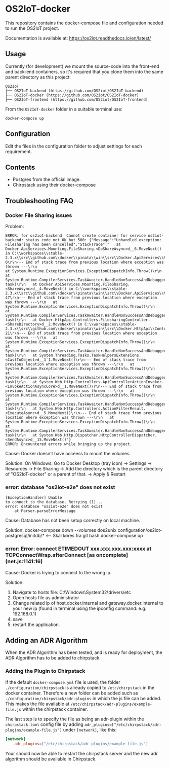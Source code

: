# OS2IoT-docker

This repository contains the docker-compose file and configuration needed to run the OS2IoT project.

Documentation is available at: https://os2iot.readthedocs.io/en/latest/

## Usage

Currently (for development) we mount the source-code into the front-end and back-end containers, so it's required that you clone them into the same parent directory as this project:

```
OS2IoT
├── OS2IoT-backend (https://github.com/OS2iot/OS2IoT-backend)
├── OS2IoT-docker (https://github.com/OS2iot/OS2IoT-docker)
├── OS2IoT-frontend (https://github.com/OS2iot/OS2IoT-frontend)
```

From the `OS2IoT-docker` folder in a suitable terminal use:

```
docker-compose up
```

## Configuration

Edit the files in the configuration folder to adjust settings for each requirement.

## Contents

- Postgres from the official image.
- Chirpstack using their docker-compose

## Troubleshooting FAQ

### Docker File Sharing issues

Problem:

```
ERROR: for os2iot-backend  Cannot create container for service os2iot-backend: status code not OK but 500: {"Message":"Unhandled exception: Filesharing has been cancelled","StackTrace":"   at Docker.ApiServices.Mounting.FileSharing.<DoShareAsync>d__6.MoveNext() in C:\\workspaces\\stable-2.3.x\\src\\github.com\\docker\\pinata\\win\\src\\Docker.ApiServices\\Mounting\\FileSharing.cs:line 0\r\n--- End of stack trace from previous location where exception was thrown ---\r\n
at System.Runtime.ExceptionServices.ExceptionDispatchInfo.Throw()\r\n   at System.Runtime.CompilerServices.TaskAwaiter.HandleNonSuccessAndDebuggerNotification(Task task)\r\n   at Docker.ApiServices.Mounting.FileSharing.<ShareAsync>d__4.MoveNext() in C:\\workspaces\\stable-2.3.x\\src\\github.com\\docker\\pinata\\win\\src\\Docker.ApiServices\\Mounting\\FileSharing.cs:line 47\r\n--- End of stack trace from previous location where exception was thrown ---\r\n   at System.Runtime.ExceptionServices.ExceptionDispatchInfo.Throw()\r\n   at System.Runtime.CompilerServices.TaskAwaiter.HandleNonSuccessAndDebuggerNotification(Task task)\r\n   at Docker.HttpApi.Controllers.FilesharingController.<ShareDirectory>d__2.MoveNext() in C:\\workspaces\\stable-2.3.x\\src\\github.com\\docker\\pinata\\win\\src\\Docker.HttpApi\\Controllers\\FilesharingController.cs:line 21\r\n--- End of stack trace from previous location where exception was thrown ---\r\n   at System.Runtime.ExceptionServices.ExceptionDispatchInfo.Throw()\r\n   at System.Runtime.CompilerServices.TaskAwaiter.HandleNonSuccessAndDebuggerNotification(Task task)\r\n   at System.Threading.Tasks.TaskHelpersExtensions.<CastToObject>d__1`1.MoveNext()\r\n--- End of stack trace from previous location where exception was thrown ---\r\n   at System.Runtime.ExceptionServices.ExceptionDispatchInfo.Throw()\r\n   at System.Runtime.CompilerServices.TaskAwaiter.HandleNonSuccessAndDebuggerNotification(Task task)\r\n   at System.Web.Http.Controllers.ApiControllerActionInvoker.<InvokeActionAsyncCore>d__1.MoveNext()\r\n--- End of stack trace from previous location where exception was thrown ---\r\n   at System.Runtime.ExceptionServices.ExceptionDispatchInfo.Throw()\r\n   at System.Runtime.CompilerServices.TaskAwaiter.HandleNonSuccessAndDebuggerNotification(Task task)\r\n   at System.Web.Http.Controllers.ActionFilterResult.<ExecuteAsync>d__5.MoveNext()\r\n--- End of stack trace from previous location where exception was thrown ---\r\n   at System.Runtime.ExceptionServices.ExceptionDispatchInfo.Throw()\r\n   at System.Runtime.CompilerServices.TaskAwaiter.HandleNonSuccessAndDebuggerNotification(Task task)\r\n   at System.Web.Http.Dispatcher.HttpControllerDispatcher.<SendAsync>d__15.MoveNext()"}
ERROR: Encountered errors while bringing up the project.
```

Cause:
Docker doesn't have acceess to mount the volumes.

Solution:
On Windows: Go to Docker Desktop (tray icon) -> Settings -> Resources -> File Sharing -> Add the directory which is the parent directory of "OS2IoT-docker" or a parent of that. -> Apply & Restart

### error: database "os2iot-e2e" does not exist

```
[ExceptionHandler] Unable
to connect to the database. Retrying (1)...
error: database "os2iot-e2e" does not exist
    at Parser.parseErrorMessage
```

Cause:
Database has not been setup correctly on local machine.

Solution:
docker-compose down --volumes
dos2unix configuration/os2iot-postgresql/initdb/\* <-- Skal køres fra git bash
docker-compose up

### error: Error: connect ETIMEDOUT xxx.xxx.xxx.xxx:xxxx at TCPConnectWrap.afterConnect [as oncomplete] (net.js:1141:16)

Cause:
Docker is trying to connect to the wrong ip.

Solution:
1. Navigate to hosts file: C:\Windows\System32\drivers\etc
2. Open hosts file as administrator
3. Change related ip of host.docker.internal and gateway.docker.internal to your new ip (found in terminal using the ipconfig command: e.g. 192.168.0.1)
4. save
5. restart the application.

## Adding an ADR Algorithm
When the ADR Algorithm has been tested, and is ready for deployment, the ADR Algorithm has to be added to chirpstack.

### Adding the Plugin to Chirpstack
If the default `docker-compose.yml` file is used, the folder `./configuration/chirpstack` is already copied to `/etc/chirpstack` in the docker container.
Therefore a new folder can be added such as `./configuration/chirpstack/adr-plugins` in which the js file can be added.
This makes the file available at `/etc/chirpstack/adr-plugins/example-file.js` within the chirpstack container.

The last step is to specify the file as being an adr-plugin within the `chirpstack.toml` config file by adding `adr_plugins=["/etc/chirpstack/adr-plugins/example-file.js"]` under `[network]`, like this:
```toml
[network]
    adr_plugins=["/etc/chirpstack/adr-plugins/example-file.js"]
```

Your should now be able to restart the chirpstack server and the new adr algorithm should be available in Chirpstack.